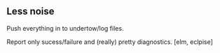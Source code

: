 Less noise
-----------

Push everything in to undertow/log files.

Report only sucess/failure and (really) pretty diagnostics. [elm, eclpise]
